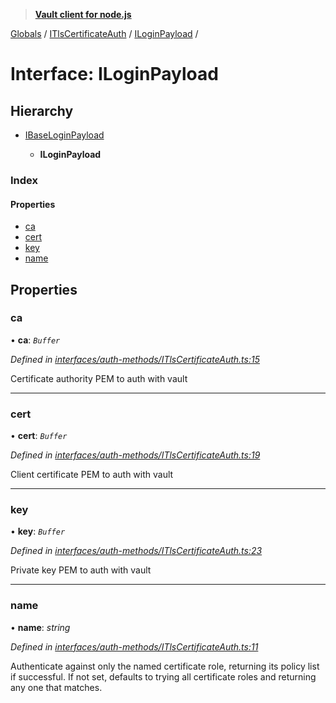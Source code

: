 > **[Vault client for node.js](../README.md)**

[Globals](../globals.md) / [ITlsCertificateAuth](../modules/itlscertificateauth.md) / [ILoginPayload](itlscertificateauth.iloginpayload.md) /

# Interface: ILoginPayload

## Hierarchy

* [IBaseLoginPayload](ibaseloginpayload.md)

  * **ILoginPayload**

### Index

#### Properties

* [ca](itlscertificateauth.iloginpayload.md#ca)
* [cert](itlscertificateauth.iloginpayload.md#cert)
* [key](itlscertificateauth.iloginpayload.md#key)
* [name](itlscertificateauth.iloginpayload.md#name)

## Properties

###  ca

• **ca**: *`Buffer`*

*Defined in [interfaces/auth-methods/ITlsCertificateAuth.ts:15](https://github.com/theogravity/vault-tacular/blob/f2b3676/src/interfaces/auth-methods/ITlsCertificateAuth.ts#L15)*

Certificate authority PEM to auth with vault

___

###  cert

• **cert**: *`Buffer`*

*Defined in [interfaces/auth-methods/ITlsCertificateAuth.ts:19](https://github.com/theogravity/vault-tacular/blob/f2b3676/src/interfaces/auth-methods/ITlsCertificateAuth.ts#L19)*

Client certificate PEM to auth with vault

___

###  key

• **key**: *`Buffer`*

*Defined in [interfaces/auth-methods/ITlsCertificateAuth.ts:23](https://github.com/theogravity/vault-tacular/blob/f2b3676/src/interfaces/auth-methods/ITlsCertificateAuth.ts#L23)*

Private key PEM to auth with vault

___

###  name

• **name**: *string*

*Defined in [interfaces/auth-methods/ITlsCertificateAuth.ts:11](https://github.com/theogravity/vault-tacular/blob/f2b3676/src/interfaces/auth-methods/ITlsCertificateAuth.ts#L11)*

Authenticate against only the named certificate role,
returning its policy list if successful.
If not set, defaults to trying all certificate
roles and returning any one that matches.